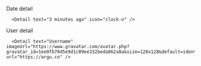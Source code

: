 Date detail

      <Detail text="3 minutes ago" icon="clock-o" />

User detail

      <Detail text="Username" imageUrl="https://www.gravatar.com/avatar.php?gravatar_id=1ee0fb70d5e9d1c09ee332beda862a8a&size=128x128&default=identicon" url="https://argu.co" />
